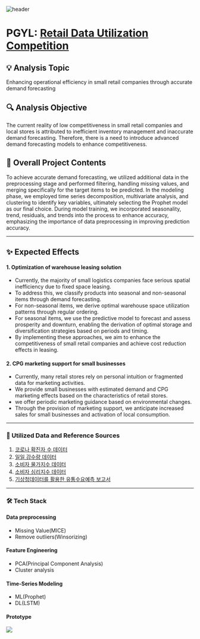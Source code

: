![header](https://capsule-render.vercel.app/api?type=waving&color=auto&height=100&section=header&fontSize=90)
# PGYL: [Retail Data Utilization Competition](https://festa.kdlc.or.kr/circulation)

## 💡 Analysis Topic 
Enhancing operational efficiency in small retail companies through accurate demand forecasting



## 🔍 Analysis Objective
The current reality of low competitiveness in small retail companies and local stores is attributed to inefficient inventory management and inaccurate demand forecasting. Therefore, there is a need to introduce advanced demand forecasting models to enhance competitiveness.



## 📑 Overall Project Contents

To achieve accurate demand forecasting, we utilized additional data in the preprocessing stage and performed filtering, handling missing values, and merging specifically for the target items to be predicted. In the modeling phase, we employed time series decomposition, multivariate analysis, and clustering to identify key variables, ultimately selecting the Prophet model as our final choice. During model training, we incorporated seasonality, trend, residuals, and trends into the process to enhance accuracy, emphasizing the importance of data preprocessing in improving prediction accuracy.

---

## ✨ Expected Effects

#### 1. Optimization of warehouse leasing solution

- Currently, the majority of small logistics companies face serious spatial inefficiency due to fixed space leasing.
- To address this, we classify products into seasonal and non-seasonal items through demand forecasting.
- For non-seasonal items, we derive optimal warehouse space utilization patterns through regular ordering.
- For seasonal items, we use the predictive model to forecast and assess prosperity and downturn, enabling the derivation of optimal storage and diversification strategies based on periods and timing.
- By implementing these approaches, we aim to enhance the competitiveness of small retail companies and achieve cost reduction effects in leasing.

#### 2. CPG marketing support for small businesses

- Currently, many retail stores rely on personal intuition or fragmented data for marketing activities.
- We provide small businesses with estimated demand and CPG marketing effects based on the characteristics of retail stores.
-  we offer periodic marketing guidance based on environmental changes.
- Through the provision of marketing support, we anticipate increased sales for small businesses and activation of local consumption.

---

### 💾 Utilized Data and Reference Sources

1. [코로나 확진자 수 데이터](https://www.mohw.go.kr/)
2. [일일 강수량 데이터](https://bd.kma.go.kr/kma2020/svc/main.do)
3. [소비자 물가지수 데이터](https://kosis.kr/statisticsList/statisticsListIndex.do?menuId=M_01_01&vwcd=MT_ZTITLE&parmTabId=M_01_01&statId=1964001&outLink=Y&entrType=#P2_6.2)
4. [소비자 심리지수 데이터](https://kosis.kr/statisticsList/statisticsListIndex.do?menuId=M_01_01&vwcd=MT_ZTITLE&parmTabId=M_01_01&statId=1964001&outLink=Y&entrType=#P2_6.2)
5. [기상청데이터를 활용한 유통수요예측 보고서](https://bd.kma.go.kr/kma2020/svc/main.do)

---
### 🛠 Tech Stack
#### Data preprocessing 
- Missing Value(MICE)
- Remove outliers(Winsorizing)

#### Feature Engineering 
- PCA(Principal Component Analysis)
- Cluster analysis

#### Time-Series Modeling
- ML(Prophet)
- DL(LSTM)

#### Prototype 
<a href="https://www.figma.com/file/R9nlma5IcOztNJUKVKLGlT/Finance-Concept?type=design&node-id=0-1&mode=design&t=UTeCrdDBsjm7mGZA-0"><img src="https://img.shields.io/badge/Figma-F24E1E?style=flat-square&logo=figma&logoColor=white&link=https://www.figma.com/file/R9nlma5IcOztNJUKVKLGlT/Finance-Concept?type=design&node-id=0-1&mode=design&t=UTeCrdDBsjm7mGZA-0"/></a> 
